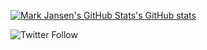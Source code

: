 

[![Mark Jansen's GitHub Stats's GitHub stats](https://github-readme-stats.vercel.app/api?username=learn-more&show_icons=true&theme=slateorange)](https://github.com/anuraghazra/github-readme-stats)

![Twitter Follow](https://img.shields.io/twitter/follow/learn_more?style=flat-square)

<!--
**learn-more/learn-more** is a ✨ _special_ ✨ repository because its `README.md` (this file) appears on your GitHub profile.

Here are some ideas to get you started:

- 🔭 I’m currently working on ...
- 🌱 I’m currently learning ...
- 👯 I’m looking to collaborate on ...
- 🤔 I’m looking for help with ...
- 💬 Ask me about ...
- 📫 How to reach me: ...
- 😄 Pronouns: ...
- ⚡ Fun fact: ...
-->
